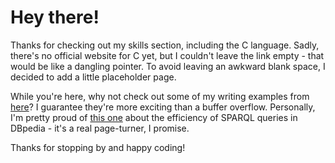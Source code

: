# Hey there!

Thanks for checking out my skills section, including the C language. Sadly, there's no official website for C yet, but I couldn't leave the link empty - that would be like a dangling pointer. To avoid leaving an awkward blank space, I decided to add a little placeholder page.

While you're here, why not check out some of my writing examples from [here](https://github.com/GloC99/Reports-and-Presentations "Reports and Presentations")? I guarantee they're more exciting than a buffer overflow. Personally, I'm pretty proud of [this one](https://github.com/GloC99/Reports-and-Presentations/blob/main/Data-Querying/Explore-the-effectiveness-and-efficiency-of-SPARQL-query-in-DBpedia.pdf "Explore the effectiveness and efficiency of SPARQL query in DBpedia") about the efficiency of SPARQL queries in DBpedia - it's a real page-turner, I promise.

Thanks for stopping by and happy coding!



